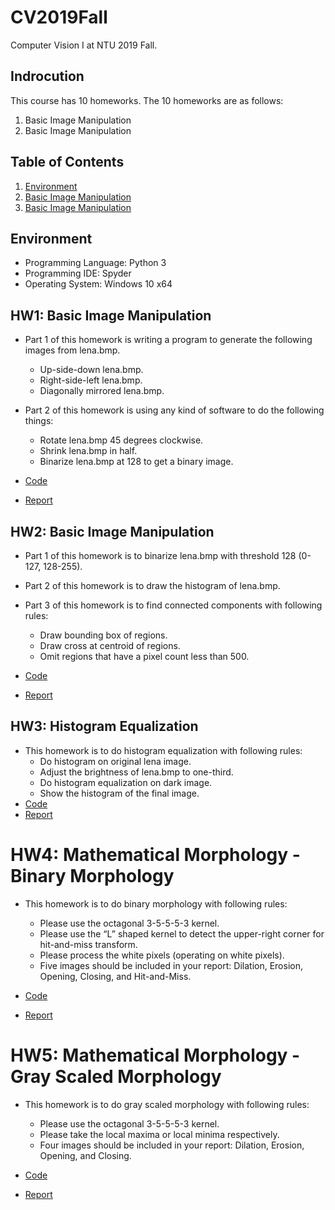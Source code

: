 # CV2019Fall

Computer Vision I at NTU 2019 Fall.

## Indrocution

This course has 10 homeworks. The 10 homeworks are as follows:

1. Basic Image Manipulation
2. Basic Image Manipulation

## Table of Contents

<!--ts-->

   1. [Environment](https://github.com/vincent0628/CV2019Fall/blob/master/README.md#environment)
   2. [Basic Image Manipulation](https://github.com/vincent0628/CV2019Fall/blob/master/README.md#hw1-basic-image-manipulation)
   3. [Basic Image Manipulation](https://github.com/vincent0628/CV2019Fall/blob/master/README.md#hw2-basic-image-manipulation)

<!--te-->
## Environment

* Programming Language: Python 3
* Programming IDE: Spyder
* Operating System: Windows 10 x64

## HW1: Basic Image Manipulation

* Part 1 of this homework is writing a program to generate the following images from lena.bmp.
  * Up-side-down lena.bmp.
  * Right-side-left lena.bmp.
  * Diagonally mirrored lena.bmp.
* Part 2 of this homework is using any kind of software to do the following things:
  * Rotate lena.bmp 45 degrees clockwise.
  * Shrink lena.bmp in half.
  * Binarize lena.bmp at 128 to get a binary image.

* [Code](https://github.com/vincent0628/CV2019Fall/blob/master/R08921005_HW1_ver1/R08921005_HW1_ver1.py)
* [Report](https://github.com/vincent0628/CV2019Fall/blob/master/R08921005_HW1_ver1/R08921005_HW1_ver1.pdf)

## HW2: Basic Image Manipulation

* Part 1 of this homework is to binarize lena.bmp with threshold 128 (0-127, 128-255).
* Part 2 of this homework is to draw the histogram of lena.bmp.

* Part 3 of this homework is to find connected components with following rules:
  * Draw bounding box of regions.
  * Draw cross at centroid of regions.
  * Omit regions that have a pixel count less than 500.

* [Code](https://github.com/vincent0628/CV2019Fall/blob/master/R08921005_HW2_ver2/R08921005_HW2_ver2.py)
* [Report](https://github.com/vincent0628/CV2019Fall/blob/master/R08921005_HW2_ver2/R08921005_HW2_ver2.pdf)

## HW3: Histogram Equalization

* This homework is to do histogram equalization with following rules:
  * Do histogram on original lena image.
  * Adjust the brightness of lena.bmp to one-third.
  * Do histogram equalization on dark image.
  * Show the histogram of the final image.
* [Code](https://github.com/vincent0628/CV2019Fall/blob/master/R08921005_HW3_ver1/R08921005_HW3_ver1.py)
* [Report](https://github.com/vincent0628/CV2019Fall/blob/master/R08921005_HW3_ver1/R08921005_HW3_ver1.pdf)

# HW4: Mathematical Morphology - Binary Morphology
* This homework is to do binary morphology with following rules:
   * Please use the octagonal 3-5-5-5-3 kernel.
   * Please use the “L” shaped kernel to detect the upper-right corner for hit-and-miss transform.
   * Please process the white pixels (operating on white pixels).
   * Five images should be included in your report: Dilation, Erosion, Opening, Closing, and Hit-and-Miss.
   
* [Code](https://github.com/vincent0628/CV2019Fall/blob/master/R08921005_HW4_ver1/HW4.py)
* [Report](https://github.com/vincent0628/CV2019Fall/blob/master/R08921005_HW4_ver1/R08921005_HW4_ver1.pdf)


# HW5: Mathematical Morphology - Gray Scaled Morphology

* This homework is to do gray scaled morphology with following rules:
   * Please use the octagonal 3-5-5-5-3 kernel.
   * Please take the local maxima or local minima respectively.
   * Four images should be included in your report: Dilation, Erosion, Opening, and Closing.
  
* [Code](https://github.com/vincent0628/CV2019Fall/blob/master/R08921005_HW5_ver1/HW4.py) 
* [Report](https://github.com/vincent0628/CV2019Fall/blob/master/R08921005_HW5_ver1/R08921005_HW5_ver1.pdf)

